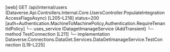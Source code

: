 [web] GET /api/internal/users  (Dataverse.Api.Controllers.Internal.Core.UsersController.PopulateIntegrationAccessFlagsAsync)  [L205–L218] status=200 [auth=Authentication.MachineToMachinePolicy,Authentication.RequireTenantIdPolicy]
  └─ uses_service IDatagetImanageService (AddTransient)
    └─ method TestConnection [L211]
      └─ implementation Dataverse.Connections.DataGet.Services.DataGetImanageService.TestConnection [L19-L225]


